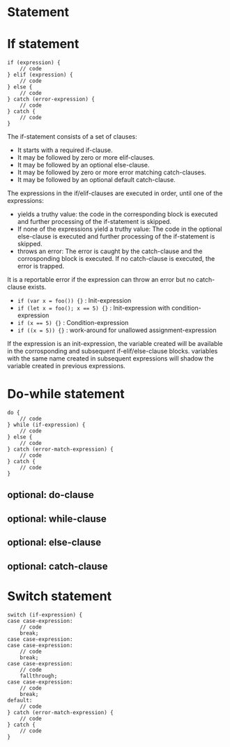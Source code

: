 # Statement

# If statement

```
if (expression) {
    // code
} elif (expression) {
    // code
} else {
    // code
} catch (error-expression) {
    // code
} catch {
    // code
}
```

The if-statement consists of a set of clauses:
 - It starts with a required if-clause.
 - It may be followed by zero or more elif-clauses.
 - It may be followed by an optional else-clause.
 - It may be followed by zero or more error matching catch-clauses.
 - It may be followed by an optional default catch-clause.

The expressions in the if/elif-clauses are executed in order, until one of the expressions:
 - yields a truthy value: the code in the corresponding block is executed and further processing
   of the if-statement is skipped.
 - If none of the expressions yield a truthy value: The code in the optional else-clause is executed
   and further processing of the if-statement is skipped.
 - throws an error: The error is caught by the catch-clause and the corrosponding block is
   executed. If no catch-clause is executed, the error is trapped.

It is a reportable error if the expression can throw an error but no catch-clause exists.
   
 - `if (var x = foo()) {}` : Init-expression
 - `if (let x = foo(); x == 5) {}` : Init-expression with condition-expression
 - `if (x == 5) {}` : Condition-expression
 - `if ((x = 5)) {}` : work-around for unallowed assignment-expression


If the expression is an init-expression, the variable created will be available in the
corrosponding and subsequent if-elif/else-clause blocks. variables with the same name created
in subsequent expressions will shadow the variable created in previous expressions.



# Do-while statement

```
do {
    // code
} while (if-expression) {
    // code
} else {
    // code
} catch (error-match-expression) {
    // code
} catch {
    // code
}
```

## optional: do-clause

## optional: while-clause

## optional: else-clause

## optional: catch-clause

# Switch statement

```
switch (if-expression) {
case case-expression:
    // code
    break;
case case-expression:
case case-expression:
    // code
    break;
case case-expression:
    // code
    fallthrough;
case case-expression:
    // code
    break;
default:
    // code
} catch (error-match-expression) {
    // code
} catch {
    // code
}
```